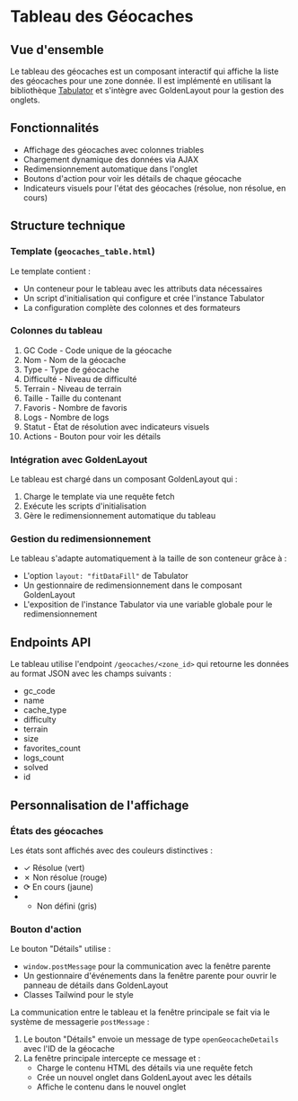 # Tableau des Géocaches

## Vue d'ensemble

Le tableau des géocaches est un composant interactif qui affiche la liste des géocaches pour une zone donnée. Il est implémenté en utilisant la bibliothèque [Tabulator](http://tabulator.info/) et s'intègre avec GoldenLayout pour la gestion des onglets.

## Fonctionnalités

- Affichage des géocaches avec colonnes triables
- Chargement dynamique des données via AJAX
- Redimensionnement automatique dans l'onglet
- Boutons d'action pour voir les détails de chaque géocache
- Indicateurs visuels pour l'état des géocaches (résolue, non résolue, en cours)

## Structure technique

### Template (`geocaches_table.html`)

Le template contient :
- Un conteneur pour le tableau avec les attributs data nécessaires
- Un script d'initialisation qui configure et crée l'instance Tabulator
- La configuration complète des colonnes et des formateurs

### Colonnes du tableau

1. GC Code - Code unique de la géocache
2. Nom - Nom de la géocache
3. Type - Type de géocache
4. Difficulté - Niveau de difficulté
5. Terrain - Niveau de terrain
6. Taille - Taille du contenant
7. Favoris - Nombre de favoris
8. Logs - Nombre de logs
9. Statut - État de résolution avec indicateurs visuels
10. Actions - Bouton pour voir les détails

### Intégration avec GoldenLayout

Le tableau est chargé dans un composant GoldenLayout qui :
1. Charge le template via une requête fetch
2. Exécute les scripts d'initialisation
3. Gère le redimensionnement automatique du tableau

### Gestion du redimensionnement

Le tableau s'adapte automatiquement à la taille de son conteneur grâce à :
- L'option `layout: "fitDataFill"` de Tabulator
- Un gestionnaire de redimensionnement dans le composant GoldenLayout
- L'exposition de l'instance Tabulator via une variable globale pour le redimensionnement

## Endpoints API

Le tableau utilise l'endpoint `/geocaches/<zone_id>` qui retourne les données au format JSON avec les champs suivants :
- gc_code
- name
- cache_type
- difficulty
- terrain
- size
- favorites_count
- logs_count
- solved
- id

## Personnalisation de l'affichage

### États des géocaches

Les états sont affichés avec des couleurs distinctives :
- ✓ Résolue (vert)
- ✗ Non résolue (rouge)
- ⟳ En cours (jaune)
- - Non défini (gris)

### Bouton d'action

Le bouton "Détails" utilise :
- `window.postMessage` pour la communication avec la fenêtre parente
- Un gestionnaire d'événements dans la fenêtre parente pour ouvrir le panneau de détails dans GoldenLayout
- Classes Tailwind pour le style

La communication entre le tableau et la fenêtre principale se fait via le système de messagerie `postMessage` :
1. Le bouton "Détails" envoie un message de type `openGeocacheDetails` avec l'ID de la géocache
2. La fenêtre principale intercepte ce message et :
   - Charge le contenu HTML des détails via une requête fetch
   - Crée un nouvel onglet dans GoldenLayout avec les détails
   - Affiche le contenu dans le nouvel onglet
